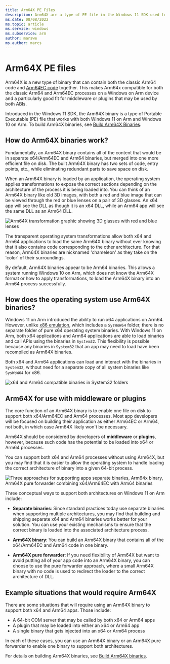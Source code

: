 ```yaml
---
title: Arm64X PE Files
description: Arm64X are a type of PE file in the Windows 11 SDK used for x64 compatibility on Arm64. Arm64X may be a good solution for developers of middleware or plugins, where code could get loaded into x64 or Arm64 processes.
ms.date: 08/08/2022
ms.topic: article
ms.service: windows
ms.subservice: arm
author: marswe
ms.author: marcs
---
```


# Arm64X PE files

Arm64X is a new type of binary that can contain both the classic Arm64 code and [Arm64EC code](./arm64ec.md) together. This makes Arm64x compatible for both the classic Arm64 and Arm64EC processes on a Windows on Arm device and a particularly good fit for middleware or plugins that may be used by both ABIs.

Introduced in the Windows 11 SDK, the Arm64X binary is a type of Portable Executable (PE) file that works with both Windows 11 on Arm and Windows 10 on Arm. To build Arm64X binaries, see [Build Arm64X Binaries](./arm64x-build.md).

## How do Arm64X binaries work?

Fundamentally, an Arm64X binary contains all of the content that would be in separate x64/Arm64EC and Arm64 binaries, but merged into one more efficient file on disk. The built Arm64X binary has two sets of code, entry points, etc., while eliminating redundant parts to save space on disk.

When an Arm64X binary is loaded by an application, the operating system applies transformations to expose the correct sections depending on the architecture of the process it is being loaded into. You can think of an Arm64X binary like old 3D images, with both a red and blue image that can be viewed through the red or blue lenses on a pair of 3D glasses. An x64 app will see the DLL as though it is an x64 DLL, while an Arm64 app will see the same DLL as an Arm64 DLL.

![Arm64X transformation graphic showing 3D glasses with red and blue lenses](../arm-docs/images/arm-transformation-graphic.png)

The transparent operating system transformations allow both x64 and Arm64 applications to load the same Arm64X binary without ever knowing that it also contains code corresponding to the other architecture. For that reason, Arm64X binaries are nicknamed 'chameleon' as they take on the 'color' of their surroundings.

By default, Arm64X binaries appear to be Arm64 binaries. This allows a system running Windows 10 on Arm, which does not know the Arm64X format or how to apply transformations, to load the Arm64X binary into an Arm64 process successfully.

## How does the operating system use Arm64X binaries?

Windows 11 on Arm introduced the ability to run x64 applications on Arm64. However, unlike [x86 emulation](./apps-on-arm-x86-emulation.md), which includes a `SysWoW64` folder, there is no separate folder of pure x64 operating system binaries. With Windows 11 on Arm, both x64 applications and Arm64 applications are able to load binaries and call APIs using the binaries in `System32`. This flexibility is possible because any binaries in `System32` that an app may need to load have been recompiled as Arm64X binaries.

Both x64 and Arm64 applications can load and interact with the binaries in `System32`, without need for a separate copy of all system binaries like `SysWoW64` for x86.

![x64 and Arm64 compatible binaries in System32 folders](./images/arm64-x64-compatible-binaries.png)

## Arm64X for use with middleware or plugins

The core function of an Arm64X binary is to enable one file on disk to support both x64/Arm64EC and Arm64 processes. Most app developers will be focused on building their application as either Arm64EC or Arm64, not both, in which case Arm64X likely won't be necessary.

Arm64X should be considered by developers of **middleware** or **plugins**, however, because such code has the potential to be loaded into x64 or Arm64 processes.

You can support both x64 and Arm64 processes without using Arm64X, but you may find that it is easier to allow the operating system to handle loading the correct architecture of binary into a given 64-bit process.

![Three approaches for supporting apps separate binaries, Arm64x binary, Arm64X pure forwarder combining x64/Arm64EC with Arm64 binaries](./images/arm-binary-approaches.png)

Three conceptual ways to support both architectures on Windows 11 on Arm include:

- **Separate binaries**: Since standard practices today use separate binaries when supporting multiple architectures, you may find that building and shipping separate x64 and Arm64 binaries works better for your solution. You can use your existing mechanisms to ensure that the correct binary is loaded into the associated architecture process.

- **Arm64X binary**: You can build an Arm64X binary that contains all of the x64/Arm64EC and Arm64 code in one binary.  

- **Arm64X pure forwarder**: If you need flexibility of Arm64X but want to avoid putting all of your app code into an Arm64X binary, you can choose to use the pure forwarder approach, where a small Arm64X binary with no code is used to redirect the loader to the correct architecture of DLL.

## Example situations that would require Arm64X

There are some situations that will require using an Arm64X binary to support both x64 and Arm64 apps.  Those include:

- A 64-bit COM server that may be called by both x64 or Arm64 apps
- A plugin that may be loaded into either an x64 or Arm64 app
- A single binary that gets injected into an x64 or Arm64 process

In each of these cases, you can use an Arm64X binary or an Arm64X pure forwarder to enable one binary to support both architectures.

For details on building Arm64X binaries, see [Build Arm64X binaries](./arm64x-build.md).
